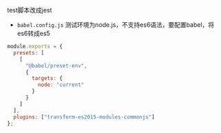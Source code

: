 test脚本改成jest

- `babel.config.js`
测试环境为node.js，不支持es6语法，要配置babel，将es6转成es5
``` javascript
module.exports = {
  presets: [
    [
      "@babel/preset-env",
      {
        targets: {
          node: "current"
        }
      }
    ]
  ],
  plugins: ["transform-es2015-modules-commonjs"]
};
```

